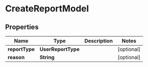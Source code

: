 

# CreateReportModel


## Properties

| Name | Type | Description | Notes |
|------------ | ------------- | ------------- | -------------|
|**reportType** | **UserReportType** |  |  [optional] |
|**reason** | **String** |  |  [optional] |



